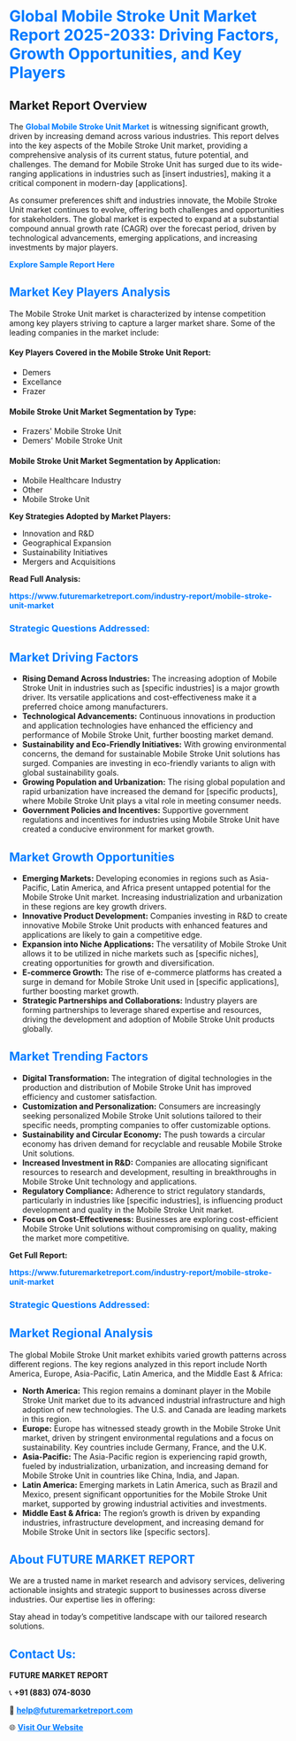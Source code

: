 <h1 style="color: #007BFF;">Global Mobile Stroke Unit Market Report 2025-2033: Driving Factors, Growth Opportunities, and Key Players</h1>

<section id="overview">
<h2>Market Report Overview</h2>
<p>The <a href="https://www.futuremarketreport.com/industry-report/mobile-stroke-unit-market" style="color: #007BFF; text-decoration: none;"><strong>Global Mobile Stroke Unit Market</strong></a> is witnessing significant growth, driven by increasing demand across various industries. This report delves into the key aspects of the Mobile Stroke Unit market, providing a comprehensive analysis of its current status, future potential, and challenges. The demand for Mobile Stroke Unit has surged due to its wide-ranging applications in industries such as [insert industries], making it a critical component in modern-day [applications].</p>
<p>As consumer preferences shift and industries innovate, the Mobile Stroke Unit market continues to evolve, offering both challenges and opportunities for stakeholders. The global market is expected to expand at a substantial compound annual growth rate (CAGR) over the forecast period, driven by technological advancements, emerging applications, and increasing investments by major players.</p>
</section>

<section id="overview">
<p><a href="https://www.futuremarketreport.com/request-sample/reportId=125321" style="color: #007BFF; text-decoration: none;"><strong>Explore Sample Report Here</strong></a></p>
</section>

<section id="key-players">
<h2 style="color: #007BFF;">Market Key Players Analysis</h2>
<p>The Mobile Stroke Unit market is characterized by intense competition among key players striving to capture a larger market share. Some of the leading companies in the market include:</p>
<h4>Key Players Covered in the Mobile Stroke Unit Report:</h4>
<ul><li>Demers</li><li>Excellance</li><li>Frazer</li></ul>
<h4>Mobile Stroke Unit Market Segmentation by Type:</h4>
<ul><li>Frazers&#039; Mobile Stroke Unit</li><li>Demers&#039; Mobile Stroke Unit</li></ul>

<h4>Mobile Stroke Unit Market Segmentation by Application:</h4>
<ul><li>Mobile Healthcare Industry</li><li>Other</li><li>Mobile Stroke Unit</li></ul>
<p><strong>Key Strategies Adopted by Market Players:</strong></p>
<ul>
<li>Innovation and R&D</li>
<li>Geographical Expansion</li>
<li>Sustainability Initiatives</li>
<li>Mergers and Acquisitions</li>
</ul>
</section>

<section>
<p><strong>Read Full Analysis: </strong></p><a href="https://www.futuremarketreport.com/industry-report/mobile-stroke-unit-market" style="color: #007BFF; text-decoration: none;"><strong>https://www.futuremarketreport.com/industry-report/mobile-stroke-unit-market</strong></a>
<h3 style="color: #007BFF;">Strategic Questions Addressed:</h3>
</section>

<section id="driving-factors">
<h2 style="color: #007BFF;">Market Driving Factors</h2>
<ul>
<li><strong>Rising Demand Across Industries:</strong> The increasing adoption of Mobile Stroke Unit in industries such as [specific industries] is a major growth driver. Its versatile applications and cost-effectiveness make it a preferred choice among manufacturers.</li>
<li><strong>Technological Advancements:</strong> Continuous innovations in production and application technologies have enhanced the efficiency and performance of Mobile Stroke Unit, further boosting market demand.</li>
<li><strong>Sustainability and Eco-Friendly Initiatives:</strong> With growing environmental concerns, the demand for sustainable Mobile Stroke Unit solutions has surged. Companies are investing in eco-friendly variants to align with global sustainability goals.</li>
<li><strong>Growing Population and Urbanization:</strong> The rising global population and rapid urbanization have increased the demand for [specific products], where Mobile Stroke Unit plays a vital role in meeting consumer needs.</li>
<li><strong>Government Policies and Incentives:</strong> Supportive government regulations and incentives for industries using Mobile Stroke Unit have created a conducive environment for market growth.</li>
</ul>
</section>

<section id="growth-opportunities">
<h2 style="color: #007BFF;">Market Growth Opportunities</h2>
<ul>
<li><strong>Emerging Markets:</strong> Developing economies in regions such as Asia-Pacific, Latin America, and Africa present untapped potential for the Mobile Stroke Unit market. Increasing industrialization and urbanization in these regions are key growth drivers.</li>
<li><strong>Innovative Product Development:</strong> Companies investing in R&D to create innovative Mobile Stroke Unit products with enhanced features and applications are likely to gain a competitive edge.</li>
<li><strong>Expansion into Niche Applications:</strong> The versatility of Mobile Stroke Unit allows it to be utilized in niche markets such as [specific niches], creating opportunities for growth and diversification.</li>
<li><strong>E-commerce Growth:</strong> The rise of e-commerce platforms has created a surge in demand for Mobile Stroke Unit used in [specific applications], further boosting market growth.</li>
<li><strong>Strategic Partnerships and Collaborations:</strong> Industry players are forming partnerships to leverage shared expertise and resources, driving the development and adoption of Mobile Stroke Unit products globally.</li>
</ul>
</section>

<section id="trending-factors">
<h2 style="color: #007BFF;">Market Trending Factors</h2>
<ul>
<li><strong>Digital Transformation:</strong> The integration of digital technologies in the production and distribution of Mobile Stroke Unit has improved efficiency and customer satisfaction.</li>
<li><strong>Customization and Personalization:</strong> Consumers are increasingly seeking personalized Mobile Stroke Unit solutions tailored to their specific needs, prompting companies to offer customizable options.</li>
<li><strong>Sustainability and Circular Economy:</strong> The push towards a circular economy has driven demand for recyclable and reusable Mobile Stroke Unit solutions.</li>
<li><strong>Increased Investment in R&D:</strong> Companies are allocating significant resources to research and development, resulting in breakthroughs in Mobile Stroke Unit technology and applications.</li>
<li><strong>Regulatory Compliance:</strong> Adherence to strict regulatory standards, particularly in industries like [specific industries], is influencing product development and quality in the Mobile Stroke Unit market.</li>
<li><strong>Focus on Cost-Effectiveness:</strong> Businesses are exploring cost-efficient Mobile Stroke Unit solutions without compromising on quality, making the market more competitive.</li>
</ul>
</section>

<section>
<p><strong>Get Full Report: </strong></p><a href="https://www.futuremarketreport.com/industry-report/mobile-stroke-unit-market" style="color: #007BFF; text-decoration: none;"><strong>https://www.futuremarketreport.com/industry-report/mobile-stroke-unit-market</strong></a>
<h3 style="color: #007BFF;">Strategic Questions Addressed:</h3>
</section>


<section id="regional-analysis">
<h2 style="color: #007BFF;">Market Regional Analysis</h2>
<p>The global Mobile Stroke Unit market exhibits varied growth patterns across different regions. The key regions analyzed in this report include North America, Europe, Asia-Pacific, Latin America, and the Middle East & Africa:</p>
<ul>
<li><strong>North America:</strong> This region remains a dominant player in the Mobile Stroke Unit market due to its advanced industrial infrastructure and high adoption of new technologies. The U.S. and Canada are leading markets in this region.</li>
<li><strong>Europe:</strong> Europe has witnessed steady growth in the Mobile Stroke Unit market, driven by stringent environmental regulations and a focus on sustainability. Key countries include Germany, France, and the U.K.</li>
<li><strong>Asia-Pacific:</strong> The Asia-Pacific region is experiencing rapid growth, fueled by industrialization, urbanization, and increasing demand for Mobile Stroke Unit in countries like China, India, and Japan.</li>
<li><strong>Latin America:</strong> Emerging markets in Latin America, such as Brazil and Mexico, present significant opportunities for the Mobile Stroke Unit market, supported by growing industrial activities and investments.</li>
<li><strong>Middle East & Africa:</strong> The region’s growth is driven by expanding industries, infrastructure development, and increasing demand for Mobile Stroke Unit in sectors like [specific sectors].</li>
</ul>
</section>

<footer>
<h2 style="color: #007BFF;">About FUTURE MARKET REPORT</h2>
<p>We are a trusted name in market research and advisory services, delivering actionable insights and strategic support to businesses across diverse industries. Our expertise lies in offering:</p>

<p>Stay ahead in today’s competitive landscape with our tailored research solutions.</p>

<h2 style="color: #007BFF;">Contact Us:</h2>
<p><strong>FUTURE MARKET REPORT</strong></p>
<p>📞 <strong>+91 (883) 074-8030</strong></p>
<p>📧 <strong><a href="mailto:help@futuremarketreport.com" style="color: #007BFF;">help@futuremarketreport.com</a></strong></p>
<p>🌐 <strong><a href="https://www.futuremarketreport.com/" style="color: #007BFF;">Visit Our Website</a></strong></p>
</footer>